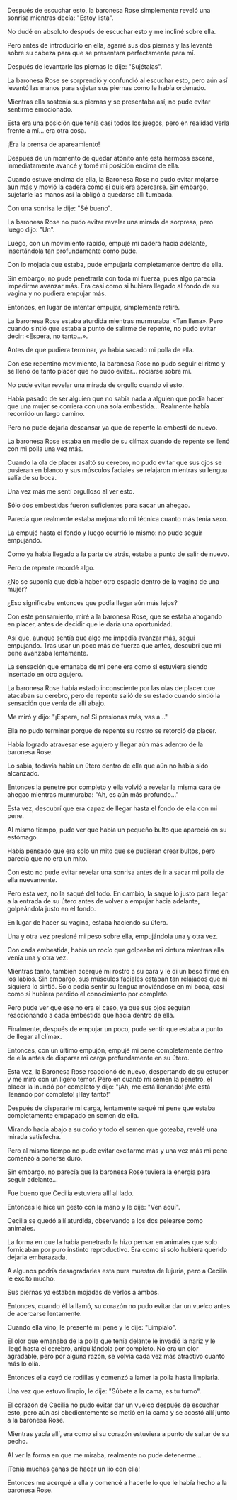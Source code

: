 
Después de escuchar esto, la baronesa Rose simplemente reveló una sonrisa mientras decía: "Estoy lista".

No dudé en absoluto después de escuchar esto y me incliné sobre ella.

Pero antes de introducirlo en ella, agarré sus dos piernas y las levanté sobre su cabeza para que se presentara perfectamente para mí.

Después de levantarle las piernas le dije: "Sujétalas".

La baronesa Rose se sorprendió y confundió al escuchar esto, pero aún así levantó las manos para sujetar sus piernas como le había ordenado.

Mientras ella sostenía sus piernas y se presentaba así, no pude evitar sentirme emocionado.

Esta era una posición que tenía casi todos los juegos, pero en realidad verla frente a mí... era otra cosa.

¡Era la prensa de apareamiento!

Después de un momento de quedar atónito ante esta hermosa escena, inmediatamente avancé y tomé mi posición encima de ella.

Cuando estuve encima de ella, la Baronesa Rose no pudo evitar mojarse aún más y movió la cadera como si quisiera acercarse. Sin embargo, sujetarle las manos así la obligó a quedarse allí tumbada.

Con una sonrisa le dije: "Sé bueno".

La baronesa Rose no pudo evitar revelar una mirada de sorpresa, pero luego dijo: "Un".

Luego, con un movimiento rápido, empujé mi cadera hacia adelante, insertándola tan profundamente como pude.

Con lo mojada que estaba, pude empujarla completamente dentro de ella.

Sin embargo, no pude penetrarla con toda mi fuerza, pues algo parecía impedirme avanzar más. Era casi como si hubiera llegado al fondo de su vagina y no pudiera empujar más.

Entonces, en lugar de intentar empujar, simplemente retiré.

La baronesa Rose estaba aturdida mientras murmuraba: «Tan llena». Pero cuando sintió que estaba a punto de salirme de repente, no pudo evitar decir: «Espera, no tanto…».

Antes de que pudiera terminar, ya había sacado mi polla de ella.

Con ese repentino movimiento, la baronesa Rose no pudo seguir el ritmo y se llenó de tanto placer que no pudo evitar... rociarse sobre mí.

No pude evitar revelar una mirada de orgullo cuando vi esto.

Había pasado de ser alguien que no sabía nada a alguien que podía hacer que una mujer se corriera con una sola embestida... Realmente había recorrido un largo camino.

Pero no pude dejarla descansar ya que de repente la embestí de nuevo.

La baronesa Rose estaba en medio de su clímax cuando de repente se llenó con mi polla una vez más.

Cuando la ola de placer asaltó su cerebro, no pudo evitar que sus ojos se pusieran en blanco y sus músculos faciales se relajaron mientras su lengua salía de su boca.

Una vez más me sentí orgulloso al ver esto.

Sólo dos embestidas fueron suficientes para sacar un ahegao.

Parecía que realmente estaba mejorando mi técnica cuanto más tenía sexo.

La empujé hasta el fondo y luego ocurrió lo mismo: no pude seguir empujando.

Como ya había llegado a la parte de atrás, estaba a punto de salir de nuevo.

Pero de repente recordé algo.

¿No se suponía que debía haber otro espacio dentro de la vagina de una mujer?

¿Eso significaba entonces que podía llegar aún más lejos?

Con este pensamiento, miré a la baronesa Rose, que se estaba ahogando en placer, antes de decidir que le daría una oportunidad.

Así que, aunque sentía que algo me impedía avanzar más, seguí empujando. Tras usar un poco más de fuerza que antes, descubrí que mi pene avanzaba lentamente.

La sensación que emanaba de mi pene era como si estuviera siendo insertado en otro agujero.

La baronesa Rose había estado inconsciente por las olas de placer que atacaban su cerebro, pero de repente salió de su estado cuando sintió la sensación que venía de allí abajo.

Me miró y dijo: "¡Espera, no! Si presionas más, vas a..."

Ella no pudo terminar porque de repente su rostro se retorció de placer.

Había logrado atravesar ese agujero y llegar aún más adentro de la baronesa Rose.

Lo sabía, todavía había un útero dentro de ella que aún no había sido alcanzado.

Entonces la penetré por completo y ella volvió a revelar la misma cara de ahegao mientras murmuraba: "Ah, es aún más profundo..."

Esta vez, descubrí que era capaz de llegar hasta el fondo de ella con mi pene.

Al mismo tiempo, pude ver que había un pequeño bulto que apareció en su estómago.

Había pensado que era solo un mito que se pudieran crear bultos, pero parecía que no era un mito.

Con esto no pude evitar revelar una sonrisa antes de ir a sacar mi polla de ella nuevamente.

Pero esta vez, no la saqué del todo. En cambio, la saqué lo justo para llegar a la entrada de su útero antes de volver a empujar hacia adelante, golpeándola justo en el fondo.

En lugar de hacer su vagina, estaba haciendo su útero.

Una y otra vez presioné mi peso sobre ella, empujándola una y otra vez.

Con cada embestida, había un rocío que golpeaba mi cintura mientras ella venía una y otra vez.

Mientras tanto, también acerqué mi rostro a su cara y le di un beso firme en los labios. Sin embargo, sus músculos faciales estaban tan relajados que ni siquiera lo sintió. Solo podía sentir su lengua moviéndose en mi boca, casi como si hubiera perdido el conocimiento por completo.

Pero pude ver que ese no era el caso, ya que sus ojos seguían reaccionando a cada embestida que hacía dentro de ella.

Finalmente, después de empujar un poco, pude sentir que estaba a punto de llegar al clímax.

Entonces, con un último empujón, empujé mi pene completamente dentro de ella antes de disparar mi carga profundamente en su útero.

Esta vez, la Baronesa Rose reaccionó de nuevo, despertando de su estupor y me miró con un ligero temor. Pero en cuanto mi semen la penetró, el placer la inundó por completo y dijo: "¡Ah, me está llenando! ¡Me está llenando por completo! ¡Hay tanto!"

Después de dispararle mi carga, lentamente saqué mi pene que estaba completamente empapado en semen de ella.

Mirando hacia abajo a su coño y todo el semen que goteaba, revelé una mirada satisfecha.

Pero al mismo tiempo no pude evitar excitarme más y una vez más mi pene comenzó a ponerse duro.

Sin embargo, no parecía que la baronesa Rose tuviera la energía para seguir adelante…

Fue bueno que Cecilia estuviera allí al lado.

Entonces le hice un gesto con la mano y le dije: "Ven aquí".

Cecilia se quedó allí aturdida, observando a los dos pelearse como animales.

La forma en que la había penetrado la hizo pensar en animales que solo fornicaban por puro instinto reproductivo. Era como si solo hubiera querido dejarla embarazada.

A algunos podría desagradarles esta pura muestra de lujuria, pero a Cecilia le excitó mucho.

Sus piernas ya estaban mojadas de verlos a ambos.

Entonces, cuando él la llamó, su corazón no pudo evitar dar un vuelco antes de acercarse lentamente.

Cuando ella vino, le presenté mi pene y le dije: "Límpialo".

El olor que emanaba de la polla que tenía delante le invadió la nariz y le llegó hasta el cerebro, aniquilándola por completo. No era un olor agradable, pero por alguna razón, se volvía cada vez más atractivo cuanto más lo olía.

Entonces ella cayó de rodillas y comenzó a lamer la polla hasta limpiarla.

Una vez que estuvo limpio, le dije: "Súbete a la cama, es tu turno".

El corazón de Cecilia no pudo evitar dar un vuelco después de escuchar esto, pero aún así obedientemente se metió en la cama y se acostó allí junto a la baronesa Rose.

Mientras yacía allí, era como si su corazón estuviera a punto de saltar de su pecho.

Al ver la forma en que me miraba, realmente no pude detenerme...

¡Tenía muchas ganas de hacer un lío con ella!

Entonces me acerqué a ella y comencé a hacerle lo que le había hecho a la baronesa Rose.